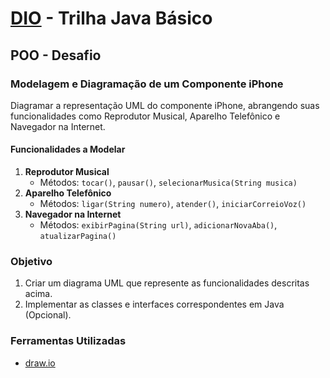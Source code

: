 # [DIO](www.dio.me) - Trilha Java Básico


## POO - Desafio

### Modelagem e Diagramação de um Componente iPhone

Diagramar a representação UML do componente iPhone, abrangendo suas funcionalidades como Reprodutor Musical, Aparelho Telefônico e Navegador na Internet.

#### Funcionalidades a Modelar
1. **Reprodutor Musical**
   - Métodos: `tocar()`, `pausar()`, `selecionarMusica(String musica)`
2. **Aparelho Telefônico**
   - Métodos: `ligar(String numero)`, `atender()`, `iniciarCorreioVoz()`
3. **Navegador na Internet**
   - Métodos: `exibirPagina(String url)`, `adicionarNovaAba()`, `atualizarPagina()`

### Objetivo
1. Criar um diagrama UML que represente as funcionalidades descritas acima.
2. Implementar as classes e interfaces correspondentes em Java (Opcional).

### Ferramentas Utilizadas
* [draw.io](https://www.drawio.com/)


